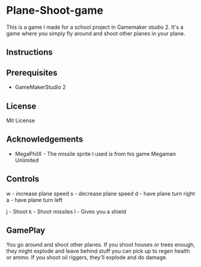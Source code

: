# Plane-Shoot-game

This is a game I made for a school project in Gamemaker studio 2. It's a game where you simply fly around and shoot other planes in your plane. 

## Instructions

## Prerequisites

- GameMakerStudio 2

## License 

Mit License

## Acknowledgements

- MegaPhilX - The missile sprite I used is from his game Megaman Unlimited

## Controls

w - increase plane speed
s - decrease plane speed
d - have plane turn right
a - have plane turn left

j - Shoot 
k - Shoot missiles
l - Gives you a shield

## GamePlay
You go around and shoot other planes. If you shoot houses or trees enough, they might explode and leave behind stuff you can pick up to regen health or ammo. If you shoot oil riggers, they'll explode and do damage. 
